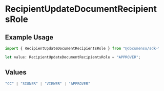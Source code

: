 # RecipientUpdateDocumentRecipientsRole

## Example Usage

```typescript
import { RecipientUpdateDocumentRecipientsRole } from "@documenso/sdk-typescript/models/operations";

let value: RecipientUpdateDocumentRecipientsRole = "APPROVER";
```

## Values

```typescript
"CC" | "SIGNER" | "VIEWER" | "APPROVER"
```